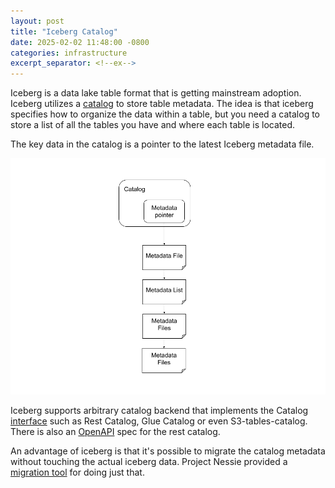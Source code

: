 ```yaml
---
layout: post
title: "Iceberg Catalog"
date: 2025-02-02 11:48:00 -0800
categories: infrastructure
excerpt_separator: <!--ex-->
---
```


Iceberg is a data lake table format that is getting mainstream adoption. Iceberg utilizes a [catalog](https://iceberg.apache.org/concepts/catalog/) to store table metadata. The idea is that iceberg specifies how to organize the data within a table, but you need a catalog to store a list of all the tables you have and where each table is located.

<!--ex-->

The key data in the catalog is a pointer to the latest Iceberg metadata file.

![Iceberg Catalog](assets/Iceberg_catalog.png "Iceberg Catalog")

Iceberg supports arbitrary catalog backend that implements the Catalog [interface](https://github.com/apache/iceberg/blob/main/api/src/main/java/org/apache/iceberg/catalog/Catalog.java) such as Rest Catalog, Glue Catalog or even S3-tables-catalog. There is also an [OpenAPI](https://github.com/apache/iceberg/blob/main/open-api/rest-catalog-open-api.yaml) spec for the rest catalog. 

An advantage of iceberg is that it's possible to migrate the catalog metadata without touching the actual iceberg data. Project Nessie provided a [migration tool](https://github.com/projectnessie/iceberg-catalog-migrator) for doing just that.
